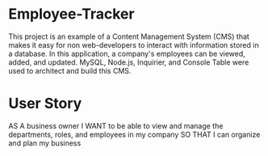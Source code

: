 # Employee-Tracker

This project is an example of a Content Management System (CMS) that makes it easy for non web-developers to interact with information stored in a database.  In this application, a company's employees can be viewed, added, and updated.  MySQL, Node.js, Inquirier, and Console Table were used to architect and build this CMS.

# User Story
AS A business owner
I WANT to be able to view and manage the departments, roles, and employees in my company
SO THAT I can organize and plan my business